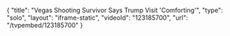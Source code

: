 {
    "title": "Vegas Shooting Survivor Says Trump Visit 'Comforting'",
    "type": "solo",
    "layout": "iframe-static",
    "videoId": "123185700",
    "url": "\/tvpembed\/123185700"
}
